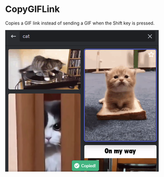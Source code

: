 # CopyGIFLink
Copies a GIF link instead of sending a GIF when the Shift key is pressed.

![Image](./res/Screenshot_1.png)
